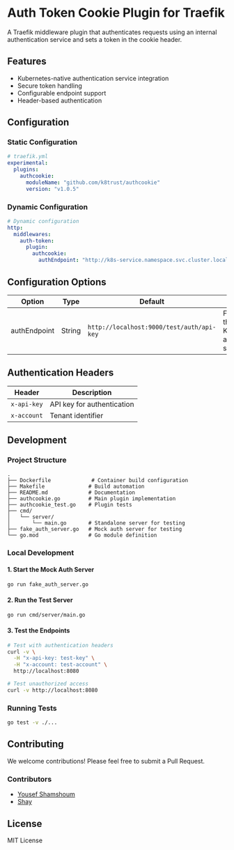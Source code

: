# Auth Token Cookie Plugin for Traefik

A Traefik middleware plugin that authenticates requests using an internal authentication service and sets a token in the cookie header.

## Features
- Kubernetes-native authentication service integration
- Secure token handling
- Configurable endpoint support
- Header-based authentication

## Configuration

### Static Configuration
```yaml
# traefik.yml
experimental:
  plugins:
    authcookie:
      moduleName: "github.com/k8trust/authcookie"
      version: "v1.0.5"
```

### Dynamic Configuration
```yaml
# Dynamic configuration
http:
  middlewares:
    auth-token:
      plugin:
        authcookie:
          authEndpoint: "http://k8s-service.namespace.svc.cluster.local/central/auth" 
```

## Configuration Options

| Option      | Type   | Default | Description |
|-------------|--------|---------|-------------|
| authEndpoint | String | `http://localhost:9000/test/auth/api-key` | Full URL of the Kubernetes authentication service |

## Authentication Headers

| Header | Description |
|--------|-------------|
| `x-api-key` | API key for authentication |
| `x-account` | Tenant identifier |

## Development

### Project Structure
```
.
├── Dockerfile             # Container build configuration
├── Makefile              # Build automation
├── README.md             # Documentation
├── authcookie.go         # Main plugin implementation
├── authcookie_test.go    # Plugin tests
├── cmd/
│   └── server/
│       └── main.go       # Standalone server for testing
├── fake_auth_server.go   # Mock auth server for testing
└── go.mod                # Go module definition
```

### Local Development

#### 1. Start the Mock Auth Server
```bash
go run fake_auth_server.go
```

#### 2. Run the Test Server
```bash
go run cmd/server/main.go
```

#### 3. Test the Endpoints
```bash
# Test with authentication headers
curl -v \
  -H "x-api-key: test-key" \
  -H "x-account: test-account" \
  http://localhost:8080

# Test unauthorized access
curl -v http://localhost:8080
```

### Running Tests
```bash
go test -v ./...
```

## Contributing

We welcome contributions! Please feel free to submit a Pull Request.

### Contributors
- [Yousef Shamshoum](https://github.com/yousef-shamshoum)
- [Shay](https://github.com/shayktrust)

## License

MIT License